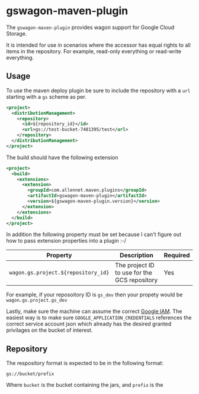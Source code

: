 # gswagon-maven-plugin
The `gswagon-maven-plugin` provides wagon support for Google Cloud Storage.

It is intended for use in scenarios where the accessor has equal rights to all items in the repository. For example, read-only everything or read-write everything.

## Usage
To use the maven deploy plugin be sure to include the repository with a `url` starting with a `gs` scheme as per.
```xml
<project>
  <distributionManagement>
    <repository>
      <id>${repository_id}</id>
      <url>gs://test-bucket-7481395/test</url>
    </repository>
  </distributionManagement>
</project>
```

The build should have the following extension

```xml
<project>
  <build>
    <extensions>
      <extension>
        <groupId>com.allennet.maven.plugins</groupId>
        <artifactId>gswagon-maven-plugin</artifactId>
        <version>${gswagon-maven-plugin.version}</version>
      </extension>
    </extensions>
  </build>
</project>
```

In addition the following property must be set because I can't figure out how to pass extension properties into a plugin :-/

|Property|Description|Required|
|--------|-----------|--------|
|`wagon.gs.project.${repository_id}`|The project ID to use for the GCS repository|Yes|

For example, if your reposoitory ID is `gs_dev` then your propety would be `wagon.gs.project.gs_dev`

Lastly, make sure the machine can assume the correct [Google IAM](https://developers.google.com/identity/protocols/application-default-credentials). The easiest way is to make sure `GOOGLE_APPLICATION_CREDENTIALS` references the correct service account json which already has the desired granted privilages on the bucket of interest.

## Repository
The respository format is expected to be in the following format:

```
gs://bucket/prefix
```
Where `bucket` is the bucket containing the jars, and `prefix` is the
